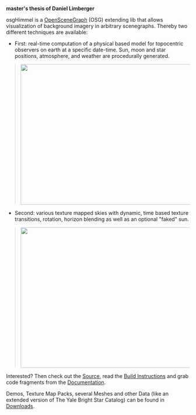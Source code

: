**master's thesis of Daniel Limberger**

osgHimmel is a [OpenSceneGraph](http://www.openscenegraph.org/) (OSG) extending lib that allows visualization of background imagery in arbitrary scenegraphs. Thereby two different techniques are available:

  * First: real-time computation of a physical based model for topocentric observers on earth at a specific date-time. Sun, moon and star positions, atmosphere, and weather are procedurally generated.

> <a href='http://www.youtube.com/watch?feature=player_embedded&v=t8ibsEl0kAI' target='_blank'><img src='http://img.youtube.com/vi/t8ibsEl0kAI/0.jpg' width='640' height=384 /></a>

  * Second: various texture mapped skies with dynamic, time based texture transitions, rotation, horizon blending as well as an optional "faked" sun.

> <a href='http://www.youtube.com/watch?feature=player_embedded&v=dWf9t2Sp6uw' target='_blank'><img src='http://img.youtube.com/vi/dWf9t2Sp6uw/0.jpg' width='640' height=384 /></a>

Interested? Then check out the [Source](http://code.google.com/p/osghimmel/source/checkout), read the [Build Instructions](http://code.google.com/p/osghimmel/wiki/BuildAndResources) and grab code fragments from the  [Documentation](http://code.google.com/p/osghimmel/wiki/Documentation).

Demos, Texture Map Packs, several Meshes and other Data (like an extended version of The Yale Bright Star Catalog) can be found in [Downloads](http://code.google.com/p/osghimmel/downloads/list).